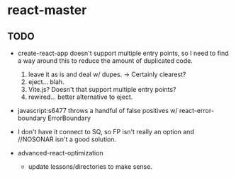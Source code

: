 # react-master

## TODO
- create-react-app doesn't support multiple entry points, so I need to find a way around this to reduce the amount
of duplicated code. 
  1. leave it as is and deal w/ dupes. -> Certainly clearest?
  2. eject... blah. 
  3. Vite.js? Doesn't that support multiple entry points? 
  4. rewired... better alternative to eject. 


- javascript:s6477 throws a handful of false positives w/ react-error-boundary ErrorBoundary
- I don't have it connect to SQ, so FP isn't really an option and //NOSONAR isn't a good solution. 

- advanced-react-optimization
  - update lessons/directories to make sense. 
